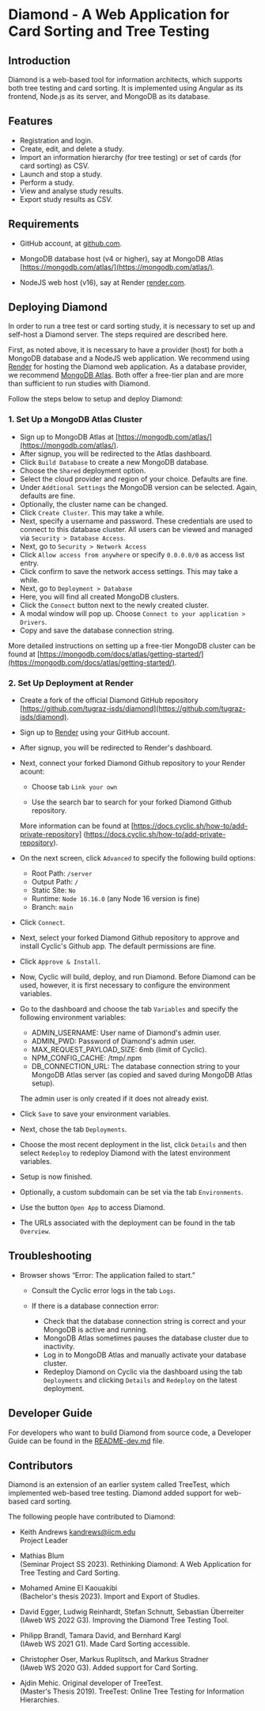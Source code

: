 
# Diamond - A Web Application for Card Sorting and Tree Testing



## Introduction

Diamond is a web-based tool for information architects, which supports
both tree testing and card sorting. It is implemented using Angular as
its frontend, Node.js as its server, and MongoDB as its database.



## Features

- Registration and login.
- Create, edit, and delete a study.
- Import an information hierarchy (for tree testing) or set of cards
  (for card sorting) as CSV.
- Launch and stop a study.
- Perform a study.
- View and analyse study results.
- Export study results as CSV.



## Requirements

- GitHub account, at [github.com](https://github.com/).

- MongoDB database host (v4 or higher), say at MongoDB Atlas
  [https://mongodb.com/atlas/](https://mongodb.com/atlas/).

- NodeJS web host (v16), say at Render [render.com](https://render.com/).



## Deploying Diamond

In order to run a tree test or card sorting study, it is necessary to
set up and self-host a Diamond server. The steps required are
described here.

First, as noted above, it is necessary to have a provider (host) for
both a MongoDB database and a NodeJS web application.  We recommend
using [Render](https://render.com/) for hosting the Diamond web
application. As a database provider, we recommend [MongoDB
Atlas](https://mongodb.com/atlas/database). Both offer a free-tier
plan and are more than sufficient to run studies with Diamond.


Follow the steps below to setup and deploy Diamond:

### 1. Set Up a MongoDB Atlas Cluster

- Sign up to MongoDB Atlas at [https://mongodb.com/atlas/](https://mongodb.com/atlas/).
- After signup, you will be redirected to the Atlas dashboard.
- Click ```Build Database``` to create a new MongoDB database.
- Choose the ```Shared``` deployment option.
- Select the cloud provider and region of your choice. Defaults are fine.
- Under ```Addtional Settings``` the MongoDB version can be selected. Again, defaults are fine.
- Optionally, the cluster name can be changed.
- Click ```Create Cluster```. This may take a while.
- Next, specify a username and password. These credentials are used to connect to this database cluster. All users can be viewed and managed via ```Security > Database Access```.
- Next, go to ```Security > Network Access```
- Click ```Allow access from anywhere``` or specify ```0.0.0.0/0``` as access list entry.
- Click confirm to save the network access settings. This may take a while.
- Next, go to ```Deployment > Database```
- Here, you will find all created MongoDB clusters.
- Click the ```Connect``` button next to the newly created cluster.
- A modal window will pop up. Choose ```Connect to your application > Drivers```.
- Copy and save the database connection string.

More detailed instructions on setting up a free-tier MongoDB cluster
can be found at
[https://mongodb.com/docs/atlas/getting-started/](https://mongodb.com/docs/atlas/getting-started/).



### 2. Set Up Deployment at Render

- Create a fork of the official Diamond GitHub repository
  [https://github.com/tugraz-isds/diamond](https://github.com/tugraz-isds/diamond).

- Sign up to [Render](https://render.com/) using your GitHub account.

- After signup, you will be redirected to Render's dashboard.

- Next, connect your forked Diamond Github repository to your Render
  acount:

  + Choose tab ```Link your own```

  + Use the search bar to search for your forked Diamond Github repository.

  More information can be found at
  [https://docs.cyclic.sh/how-to/add-private-repository]
  (https://docs.cyclic.sh/how-to/add-private-repository).

- On the next screen, click ```Advanced``` to specify the following build options:
  + Root Path: ```/server```
  + Output Path: ```/```
  + Static Site: ```No``` 
  + Runtime: ```Node 16.16.0``` (any Node 16 version is fine)
  + Branch: ```main```

- Click ```Connect```.

- Next, select your forked Diamond Github repository to approve and
  install Cyclic's Github app. The default permissions are fine.

- Click ```Approve & Install```.

- Now, Cyclic will build, deploy, and run Diamond.
  Before Diamond can be used, however, it is first necessary to configure
  the environment variables.

- Go to the dashboard and choose the tab ```Variables``` and specify
  the following environment variables:
  + ADMIN_USERNAME: User name of Diamond's admin user.
  + ADMIN_PWD: Password of Diamond's admin user.
  + MAX_REQUEST_PAYLOAD_SIZE: 6mb (limit of Cyclic).
  + NPM_CONFIG_CACHE: /tmp/.npm
  + DB_CONNECTION_URL: The database connection string to your MongoDB Atlas server
    (as copied and saved during MongoDB Atlas setup).

  The admin user is only created if it does not already exist.

- Click ```Save``` to save your environment variables.

- Next, chose the tab ```Deployments```.

- Choose the most recent deployment in the list, click ```Details```
  and then select ```Redeploy``` to redeploy Diamond with the latest
  environment variables.

- Setup is now finished.

- Optionally, a custom subdomain can be set via the tab ```Environments```.

- Use the button ```Open App``` to access Diamond.

- The URLs associated with the deployment can be found in the tab
  ```Overview```.



## Troubleshooting

- Browser shows “Error: The application failed to start.” 

  + Consult the Cyclic error logs in the tab ```Logs```.

  + If there is a database connection error:
    * Check that the database connection string is correct and your MongoDB is active and running.
    * MongoDB Atlas sometimes pauses the database cluster due to inactivity.
    * Log in to MongoDB Atlas and manually activate your database cluster.
    * Redeploy Diamond on Cyclic via the dashboard using the tab ```Deployments```
      and clicking ```Details``` and ```Redeploy``` on the latest deployment.



## Developer Guide

For developers who want to build Diamond from source code, a
Developer Guide can be found in the
[README-dev.md](https://github.com/tugraz-isds/diamond/blob/main/README-dev.md)
file.



## Contributors

Diamond is an extension of an earlier system called TreeTest, which
implemented web-based tree testing. Diamond added support for
web-based card sorting.


The following people have contributed to Diamond:

- Keith Andrews
  [kandrews@iicm.edu](mailto:kandrews@iicm.edu?subject=Rslidy)  
  Project Leader

- Mathias Blum  
  (Seminar Project SS 2023). Rethinking Diamond: A Web Application for 
  Tree Testing and Card Sorting.

- Mohamed Amine El Kaouakibi  
  (Bachelor's thesis 2023). Import and Export of Studies. 

- David Egger, Ludwig Reinhardt, Stefan Schnutt, Sebastian Überreiter  
  (IAweb WS 2022 G3). Improving the Diamond Tree Testing Tool.

- Philipp Brandl, Tamara David, and Bernhard Kargl  
  (IAweb WS 2021 G1). Made Card Sorting accessible.

- Christopher Oser, Markus Ruplitsch, and Markus Stradner  
  (IAweb WS 2020 G3). Added support for Card Sorting.

- Ajdin Mehic. Original developer of TreeTest.  
  (Master's Thesis 2019). TreeTest: Online Tree Testing for Information
  Hierarchies.


